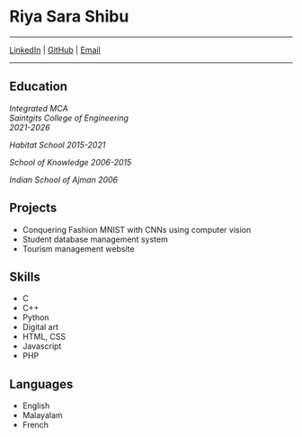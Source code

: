 # Riya Sara Shibu


---
[LinkedIn](https://www.linkedin.com/in/riya-shibu-7a0699237/) | [GitHub](https://github.com/riii-257) | [Email](riya.inmca2126@saintgits.org) 

---


## Education

*Integrated MCA*  
*Saintgits College of Engineering*  
*2021-2026*

*Habitat School*
*2015-2021*

*School of Knowledge*
*2006-2015*

*Indian School of Ajman*
*2006*


## Projects

- Conquering Fashion MNIST with CNNs using computer vision
- Student database management system
- Tourism management website 


## Skills

- C
- C++
- Python
- Digital art
- HTML, CSS
- Javascript
- PHP

  
## Languages

- English
- Malayalam
- French
